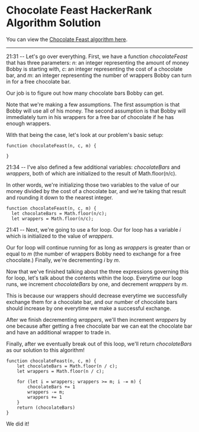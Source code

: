 # Chocolate Feast HackerRank Algorithm Solution

You can view the [Chocolate Feast algorithm here](https://www.hackerrank.com/challenges/chocolate-feast/problem).
___

21:31 -- Let's go over everything. First, we have a function *chocolateFeast* that has three parameters: *n*: an integer representing the amount of money Bobby is starting with, *c*: an integer representing the cost of a chocolate bar, and *m*: an integer representing the number of wrappers Bobby can turn in for a free chocolate bar.

Our job is to figure out how many chocolate bars Bobby can get.

Note that we're making a few assumptions. The first assumption is that Bobby will use all of his money. The second assumption is that Bobby will immediately turn in his wrappers for a free bar of chocolate if he has enough wrappers.

With that being the case, let's look at our problem's basic setup:
```
function chocolateFeast(n, c, m) {

}
```
21:34 -- I've also defined a few additional variables: *chocolateBars* and *wrappers*, both of which are initialized to the result of Math.floor(n/c).

In other words, we're initializing those two variables to the value of our money divided by the cost of a chocolate bar, and we're taking that result and rounding it down to the nearest integer.
```
function chocolateFeast(n, c, m) {
  let chocolateBars = Math.floor(n/c);
  let wrappers = Math.floor(n/c);
```
21:41 -- Next, we're going to use a for loop. Our for loop has a variable *i* which is initialized to the value of *wrappers*.

Our for loop will continue running for as long as *wrappers* is greater than or equal to *m* (the number of wrappers Bobby need to exchange for a free chocolate.) Finally, we're decrementing *i* by *m*.

Now that we've finished talking about the three expressions governing this for loop, let's talk about the contents within the loop. Everytime our loop runs, we increment *chocolateBars* by one, and decrement *wrappers* by *m*.

This is because our wrappers should decrease everytime we successfully exchange them for a chocolate bar, and our number of chocolate bars should increase by one everytime we make a successful exchange.

After we finish decrementing *wrappers*, we'll then increment *wrappers* by one because after getting a free chocolate bar we can eat the chocolate bar and have an additional wrapper to trade in.

Finally, after we eventually break out of this loop, we'll return *chocolateBars* as our solution to this algorithm!
```
function chocolateFeast(n, c, m) {
    let chocolateBars = Math.floor(n / c);
    let wrappers = Math.floor(n / c);

    for (let i = wrappers; wrappers >= m; i -= m) {
        chocolateBars += 1
        wrappers -= m;
        wrappers += 1
    }
    return (chocolateBars)
}
```
We did it!